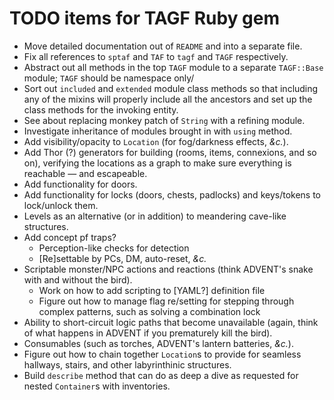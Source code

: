 # TODO items for TAGF Ruby gem

* Move detailed documentation out of `README` and into a separate
  file.
* Fix all references to `sptaf` and `TAF` to `tagf` and `TAGF`
  respectively.
* Abstract out all methods in the top `TAGF` module to a separate
  `TAGF::Base` module; `TAGF` should be namespace only/
* Sort out `included` and `extended` module class methods so that
  including any of the mixins will properly include all the ancestors
  and set up the class methods for the invoking entity.
* See about replacing monkey patch of `String` with a refining module.
* Investigate inheritance of modules brought in with `using` method.
* Add visibility/opacity to `Location` (for fog/darkness effects,
  *&c.*).
* Add Thor (?) generators for building (rooms, items, connexions, and
  so on), verifying the locations as a graph to make sure everything
  is reachable — and escapeable.
* Add functionality for doors.
* Add functionality for locks (doors, chests, padlocks) and
  keys/tokens to lock/unlock them.
* Levels as an alternative (or in addition) to meandering cave-like
  structures.
* Add concept pf traps?
  * Perception-like checks for detection
  * [Re]settable by PCs, DM, auto-reset, *&c.*
* Scriptable monster/NPC actions and reactions (think ADVENT's snake
  with and without the bird).
  * Work on how to add scripting to [YAML?] definition file
  * Figure out how to manage flag re/setting for stepping through
    complex patterns, such as solving a combination lock 
* Ability to short-circuit logic paths that become unavailable (again,
  think of what happens in ADVENT if you prematurely kill the bird).
* Consumables (such as torches, ADVENT's lantern batteries, *&c.*).
* Figure out how to chain together `Location`s to provide for seamless
  hallways, stairs, and other labyrinthinic structures.
* Build `describe` method that can do as deep a dive as requested for
  nested `Container`s with inventories.

  
<!-- Local Variables: -->
<!-- mode: markdown -->
<!-- page-delimiter: "^[[:space:]]*<!-- \\(--\\|\\+\\+\\)" -->
<!-- eval: (if (intern-soft "fci-mode") (fci-mode 1)) -->
<!-- eval: (auto-fill-mode 1) -->
<!-- End: -->
